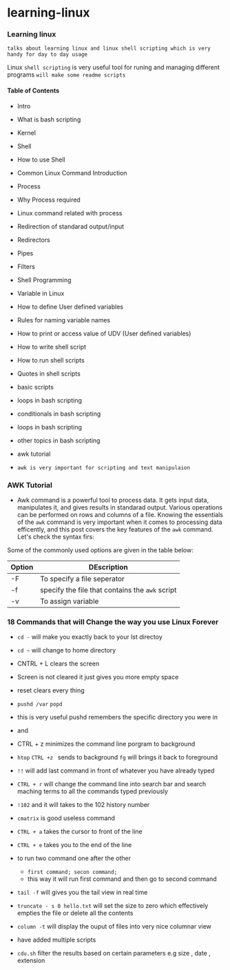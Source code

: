 # learning-linux
### Learning linux
`talks about learning linux and linux shell scripting which is very handy for day to day usage`



Linux `shell scripting` is very useful tool for runing and managing different programs
`will make some readme scripts`

#### Table of Contents
- Intro
 - What is bash scripting
 - Kernel
 - Shell
 - How to use Shell
 - Common Linux Command Introduction
- Process
 - Why Process required
 - Linux command related with process
- Redirection of standarad output/input
 - Redirectors
 - Pipes
 - Filters
- Shell Programming
 - Variable in Linux
 - How to define User defined variables
 - Rules for naming variable names
 - How to print or access value of UDV (User defined variables)
 - How to write shell script
 - How to run shell scripts
 - Quotes in shell scripts


- basic scripts
- loops in bash scripting
- conditionals in bash scripting
- loops in bash scripting
- other topics in bash scripting
- awk tutorial
- `awk is very important for scripting and text manipulaion`
### AWK Tutorial

- Awk command is a powerful tool to process data. It gets input data, manipulates it,  and gives results in standarad output. Various operations can be performed on rows and columns of a file.
Knowing the essentials of the `awk` command is very important when it comes to processing data efficently, and this post covers the key features of the `awk` command. Let's check the syntax firs:

Some of the commonly used options are given in the table below:


| **Option** | **DEscription** |
| ---- | --- |
| -F | To specify a file seperator |
| -f | specify the file that contains the `awk` script |
| -v | To assign variable |



### 18 Commands that will Change the way you use Linux Forever

- `cd -` will make you exactly back to your lst directoy
- `cd ~` will change to home directory

- CNTRL + L clears the screen
 - Screen is not cleared it just gives you more empty space
 
- reset clears every thing
- `pushd /var`    `popd`
 - this is very useful pushd remembers the specific directory you were in
 - and 
 
 
 
 
 
 - CTRL + z minimizes the command line porgram to background
 
 - `htop` `CTRL +z ` sends to background `fg` will brings it back to foreground
 - `!!` will add last command in front of whatever you have already typed
 - `CTRL + r` will change the command line into search bar and search maching terms to all the commands typed previously
 - `!102` and it will takes to the 102 history number
 - `cmatrix` is good useless command
 - `CTRL + a` takes the cursor to front of the line
 - `CTRL + e` takes you to the end of the line
 - to run two command one after the other
 	- `first command; secon command;`
 	- this way it will run first command and then go to second command
 - `tail -f` 	will gives you the tail view in real time
 - `truncate - s 0 hello.txt` will set the size to zero which effectively empties the file or delete all the contents
 - `column -t` will display the ouput of files into very nice columnar view
 
 	
 	
 	
 
 
- have added multiple scripts
- `cdu.sh` filter the results based on certain parameters e.g size , date , extension
 
 
 
 
 
 
 
 
 
 
 

 




































